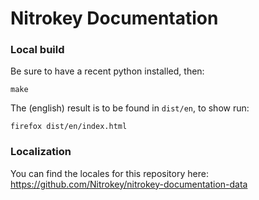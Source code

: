 # Nitrokey Documentation

### Local build

Be sure to have a recent python installed, then:

```
make
```

The (english) result is to be found in `dist/en`, to show run:
```
firefox dist/en/index.html
```


### Localization

You can find the locales for this repository here: https://github.com/Nitrokey/nitrokey-documentation-data
